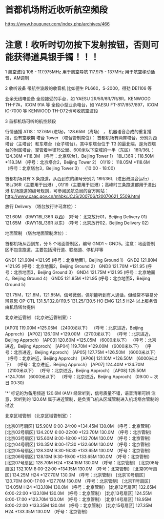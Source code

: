 # 首都机场附近收听航空频段

https://www.houquner.com/index.php/archives/466



# 注意！收听时切勿按下发射按钮，否则可能获得道具银手镯！！！



1 航空波段
108 - 117.975MHz 用于航空导航
117.975 - 137MHz 用于航空移动话音，AM调制



2 收听设备
带航空波段的收音机
比如德生 PL660，S-2000，得劲 DE1106 等

业余无线电设备
全段接受的手台，如 YAESU 2R/5R/6R/7R/8R，KENWOOD TH-F7A，ICOM 91A 等
全段小型业余电台，如 YAESU FT-817/857/897，ICOM IC-7000 等
KENWOOD TH-D72也可收航空波段

3 首都机场可听的航空频段

行情通播 ATIS：127.6M (进场)，128.65M（离场） ， 机器语音合成的重复播报，没有空歇期
塔台 Tower （塔台管制席位）：
首都机场有两座塔台，分别为西塔台（主塔台）和东塔台（女子塔台）。其中东塔台位于 T3 的最北端，是为西塔台的附属塔台，掌管着半径15公里、600米以下空域的一半（东区）
18R/36L：124.30M *118.3M （呼号：北京塔台1，Beijing Tower 1）
18L/36R：118.50M *118.3M （呼号：北京塔台2，Beijing Tower 2）
01/19： 118.05M *118.6M （呼号：北京塔台3，Beijing Tower 3） （10:00 - 18:00）

首都机场具有 3 条跑道，从西到东的编号分别为 18R/36L（进出港混合运行）, 18L/36R（主要用于出港）, 01/19（主要用于进港）；高峰时三条跑道都用于进出港
机场跑道的编号规则，可参阅民航总局的官方网站：http://www.caac.gov.cn/mhbk/JCJS/200706/t20070621_5509.html

放行 Delivery （塔台放行许可席位）：

121.60M （RWY18L/36R 以西） (呼号：北京放行01，Beijing Delivery 01）
121.65M （RWY18L/36R 以东） (呼号：北京放行02，Beijing Delivery 02）

地面管制 （塔台地面管制席位）：

首都机场从西到东，分 5 个地面管制区，编号 GND1 ~ GND5。注意：地面管制区不包含跑道，主要包括滑行道、联络道、停机坪等

GND1 121.90M *121.95 (呼号：北京地面1，Beijing Ground 1）
GND2 121.80M *121.95 (呼号：北京地面2，Beijing Ground 2）
GND3 121.70M *121.95 (呼号：北京地面3，Beijing Ground 3）
GND4 121.75M *121.95 (呼号：北京地面4，Beijing Ground 4）
GND5 121.85M *121.95 (呼号：北京地面5，Beijing Ground 5）

121.75M，121.8M，121.85M，信号微弱，偶尔能听到有人通话，但经常不容易分辨意思
OP-CTL
131.5/132.0/119.5 131.25/130.5 HO
EMG
121.5 H24
以上服务皆由机场塔台提供

北京进近管制 （北京进近管制室）：

[AP01] 119.00M *125.05M （2400米以下） （呼号：北京进近，Beijing Approch）
[AP02] 126.10M *129.00M （2700米以下） （呼号：北京进近，Beijing Approch）
[AP03] 120.60M *125.05M （6000米以下） （呼号：北京进近，Beijing Approch）
[AP04] 119.70M *129.00M （6000米以下） （呼号：北京进近，Beijing Approch）
[AP05] 127.75M *126.50M （6000米以下） （呼号：北京进近，Beijing Approch）
[AP06] 121.10M *126.50M （6000米以下） （呼号：北京进近，Beijing Approch）
[AP07] 124.40M *124.70M （2100米以下） （呼号：北京进近，Beijing Approch）
[AP08] 125.50M *124.70M （6000米以下） （呼号：北京进近，Beijing Approch） (09:00 ~ 次日 00:30)

'*' 标记的为备用频道
120.6M (AM) 经常听到，信号质量不错，语音清晰可辨
注意，常听到的 120.6M 属于进近管制，是负责飞机从区域管制进入机场塔台管制的过渡

北京区域管制 （北京区域管制室）：

[北京01号扇区] 125.90M 6:00-24:00 *134.45M 130.0M （呼号：北京管制）
[北京02号扇区] 134.20M 6:00-22:00 *123.70M 130.0M （呼号：北京管制）
[北京03号扇区] 125.60M 8:00-18:00 *132.70M 130.0M （呼号：北京管制）
[北京04号扇区] 120.35M 8:00-17:30 *132.60M 130.0M （呼号：北京管制）
[北京05号扇区] 128.30M 9:30-16:30 *133.65M 130.0M （呼号：北京管制）
[北京06号扇区] 128.10M 9:30-19:00 *133.65M 130.0M （呼号：北京管制）
[北京07号扇区] 128.70M H24 *134.15M 130.0M （呼号：北京管制）
[北京08号扇区] 132.10M 8:00-22:00 *134.15M 130.0M （呼号：北京管制）
[北京09号扇区] 134.25M H24 *127.70M 130.0M （呼号：北京管制）
[北京10号扇区] 120.70M 8:00-17:00 *127.70M 130.0M （呼号：北京管制）
[北京11号扇区] 134.05M H24 *133.10M 130.0M （呼号：北京管制）
[北京12号扇区] 132.65M 6:00-22:00 *133.10M 130.0M （呼号：北京管制）
[北京13号扇区] 124.55M 8:00-17:00 *123.70M 130.0M （呼号：北京管制）
[北京14号扇区] 118.95M 8:00-22:00 *133.35M 130.0M （呼号：北京管制）
[北京15号扇区] 127.35M H24 *133.35M 130.0M （呼号：北京管制）
